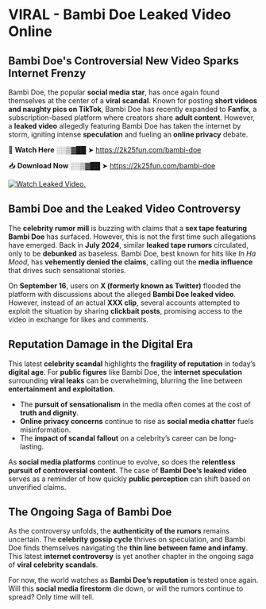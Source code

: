 # VIRAL - Bambi Doe Leaked Video Online

## **Bambi Doe's Controversial New Video Sparks Internet Frenzy**  

Bambi Doe, the popular **social media star**, has once again found themselves at the center of a **viral scandal**. Known for posting **short videos and naughty pics on TikTok**, Bambi Doe has recently expanded to **Fanfix**, a subscription-based platform where creators share **adult content**. However, a **leaked video** allegedly featuring Bambi Doe has taken the internet by storm, igniting intense **speculation** and fueling an **online privacy** debate.  

🔴 **Watch Here** ░░▒▓██ ➤ https://2k25fun.com/bambi-doe  

📥 **Download Now** ░░▒▓██ ➤ https://2k25fun.com/bambi-doe  

[![Watch Leaked Video.](https://miro.medium.com/v2/resize:fit:828/format:webp/1*cilzJN44JGOrTw9NJCrNHA.gif "Watch Leaked Video")](https://2k25fun.com/bambi-doe)

## **Bambi Doe and the Leaked Video Controversy**  

The **celebrity rumor mill** is buzzing with claims that a **sex tape featuring Bambi Doe** has surfaced. However, this is not the first time such allegations have emerged. Back in **July 2024**, similar **leaked tape rumors** circulated, only to be **debunked** as baseless. Bambi Doe, best known for hits like *In Ha Mood*, has **vehemently denied the claims**, calling out the **media influence** that drives such sensational stories.  

On **September 16**, users on **X (formerly known as Twitter)** flooded the platform with discussions about the alleged **Bambi Doe leaked video**. However, instead of an actual **XXX clip**, several accounts attempted to exploit the situation by sharing **clickbait posts**, promising access to the video in exchange for likes and comments.  

## **Reputation Damage in the Digital Era**  

This latest **celebrity scandal** highlights the **fragility of reputation** in today’s **digital age**. For **public figures** like Bambi Doe, the **internet speculation** surrounding **viral leaks** can be overwhelming, blurring the line between **entertainment and exploitation**.  

- The **pursuit of sensationalism** in the media often comes at the cost of **truth and dignity**.  
- **Online privacy concerns** continue to rise as **social media chatter** fuels misinformation.  
- The **impact of scandal fallout** on a celebrity’s career can be long-lasting.  

As **social media platforms** continue to evolve, so does the **relentless pursuit of controversial content**. The case of **Bambi Doe’s leaked video** serves as a reminder of how quickly **public perception** can shift based on unverified claims.  

## **The Ongoing Saga of Bambi Doe**  

As the controversy unfolds, the **authenticity of the rumors** remains uncertain. The **celebrity gossip cycle** thrives on speculation, and Bambi Doe finds themselves navigating the **thin line between fame and infamy**. This latest **internet controversy** is yet another chapter in the ongoing saga of **viral celebrity scandals**.  

For now, the world watches as **Bambi Doe’s reputation** is tested once again. Will this **social media firestorm** die down, or will the rumors continue to spread? Only time will tell.